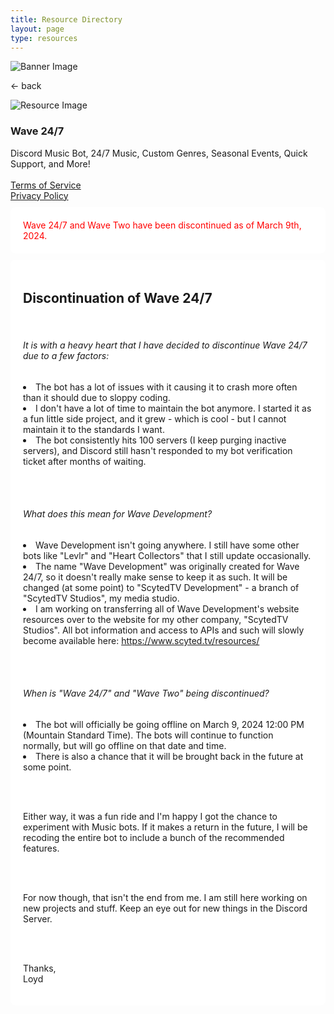 ```yaml
---
title: Resource Directory
layout: page
type: resources
---
```

<style>
    hr.has-background-black {
        display: none;
    }

    h1.title {
        display: none;
    }
</style>
<link rel="stylesheet" href="https://api.scyted.tv/v1/wave-development/dashboard/scytedtv-resources.css">
<link rel="stylesheet" href="https://api.scyted.tv/v1/wave-development/dashboard/mobile-lock.css">
<body>

<!-- <div class="mobile-error">
  <div id="error-message" style="color: red;">
    ScytedTV Resources isn't currently available to mobile users at this time.
  </div>
</div> -->
<script src="jujus-better-wynncraft.js"></script>

<div class="banner">
    <img src="https://cdn.scyted.tv/website-assets/resource-portal/banner.jpg" alt="Banner Image" class="banner-image">
  </div>

<div class="resource-container">
  
  <div class="resource-wrapper">
  
  <div class="resource-back" onclick="backButton()"><p>← back</p></div>

  <div class="resource-info-box">
    <img src="https://cdn.scyted.tv/discord-wave/wave.jpg" alt="Resource Image" class="resource-image">
    <h3>Wave 24/7</h3>
    Discord Music Bot, 24/7 Music, Custom Genres, Seasonal Events, Quick Support, and More!<br>
    <br>
    <a href="terms-of-service" class="url">Terms of Service</a>
    <br>
    <a href="privacy-policy" class="url">Privacy Policy</a>
  </div>
  
  </div>
  
<div class="resource-box">

  <div id="login-container" class="login-container">
  </div>

  <style>
    .user-info-box {
        flex: 1;
        padding: 20px;
        background-color: #fff;
        border-radius: 8px;
        margin-top: 10px;
        text-align: left;
    }
    </style>
<div class="container">
    <div class="user-info-box" id="userInfoBox">
            <div id="error-message" style="color: red;">
    Wave 24/7 and Wave Two have been discontinued as of March 9th, 2024.
    </div>
        </div>

<div class="user-info-box" id="userInfoBox">

<h2>Discontinuation of Wave 24/7</h2>

<br>

<h6>It is with a heavy heart that I have decided to discontinue Wave 24/7 due to a few factors:</h6>

<li>The bot has a lot of issues with it causing it to crash more often than it should due to sloppy coding.</li>
<li>I don't have a lot of time to maintain the bot anymore. I started it as a fun little side project, and it grew - which is cool - but I cannot maintain it to the standards I want.</li>
<li>The bot consistently hits 100 servers (I keep purging inactive servers), and Discord still hasn't responded to my bot verification ticket after months of waiting.</li>

<br><br>

<h6>What does this mean for Wave Development?</h6>

<li>Wave Development isn't going anywhere. I still have some other bots like "Levlr" and "Heart Collectors" that I still update occasionally.</li>
<li>The name "Wave Development" was originally created for Wave 24/7, so it doesn't really make sense to keep it as such. It will be changed (at some point) to "ScytedTV Development" - a branch of "ScytedTV Studios", my media studio.</li>
<li>I am working on transferring all of Wave Development's website resources over to the website for my other company, "ScytedTV Studios". All bot information and access to APIs and such will slowly become available here: <a href="https://www.scyted.tv/resources/">https://www.scyted.tv/resources/</a></li>

<br><br>

<h6>When is "Wave 24/7" and "Wave Two" being discontinued?</h6>

<li>The bot will officially be going offline on March 9, 2024 12:00 PM (Mountain Standard Time). The bots will continue to function normally, but will go offline on that date and time.</li>
<li>There is also a chance that it will be brought back in the future at some point.</li>

<br><br>

Either way, it was a fun ride and I'm happy I got the chance to experiment with Music bots. If it makes a return in the future, I will be recoding the entire bot to include a bunch of the recommended features.

<br><br>

For now though, that isn't the end from me. I am still here working on new projects and stuff. Keep an eye out for new things in the Discord Server.

<br><br>

Thanks,
<br>
Loyd

</div>

</div>
</div>
</div>

<script src="https://api.scyted.tv/v1/wave-development/dashboard/page-loading-script.js"></script>
<script src="index-script.js"></script>
<script src="insert-scripts.js"></script>
<script src="https://api.scyted.tv/v1/wave-development/dashboard/mobile-redirect.js"></script>
<script async src="https://www.googletagmanager.com/gtag/js?id=G-LF3ZTHGQHE"></script>

</body>